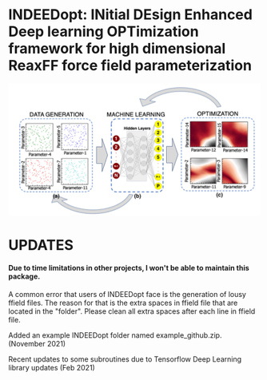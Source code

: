 # INDEEDopt: INitial DEsign Enhanced Deep learning OPTimization framework for high dimensional ReaxFF force field parameterization

![INDEEDopt Workflow Scheme](images/INDEEDopt_diagram.png)



# UPDATES

#### Due to time limitations in other projects, I won't be able to maintain this package. ####

A common error that users of INDEEDopt face is the generation of lousy ffield files. The reason for that is the extra spaces in ffield file that are located in the "folder". Please clean all extra spaces after each line in ffield file.

Added an example INDEEDopt folder named example_github.zip. (November 2021)

Recent updates to some subroutines due to Tensorflow Deep Learning library updates (Feb 2021)

